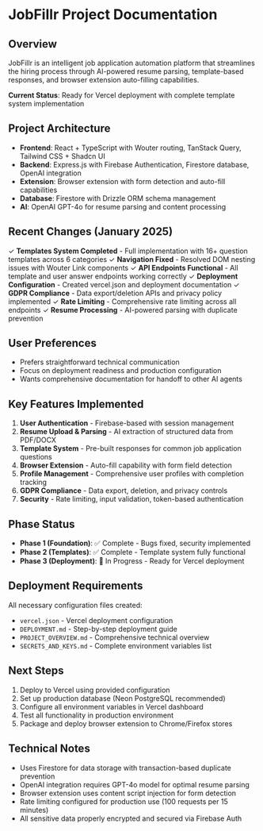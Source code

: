 # JobFillr Project Documentation

## Overview
JobFillr is an intelligent job application automation platform that streamlines the hiring process through AI-powered resume parsing, template-based responses, and browser extension auto-filling capabilities.

**Current Status**: Ready for Vercel deployment with complete template system implementation

## Project Architecture
- **Frontend**: React + TypeScript with Wouter routing, TanStack Query, Tailwind CSS + Shadcn UI
- **Backend**: Express.js with Firebase Authentication, Firestore database, OpenAI integration
- **Extension**: Browser extension with form detection and auto-fill capabilities
- **Database**: Firestore with Drizzle ORM schema management
- **AI**: OpenAI GPT-4o for resume parsing and content processing

## Recent Changes (January 2025)
✓ **Templates System Completed** - Full implementation with 16+ question templates across 6 categories
✓ **Navigation Fixed** - Resolved DOM nesting issues with Wouter Link components
✓ **API Endpoints Functional** - All template and user answer endpoints working correctly
✓ **Deployment Configuration** - Created vercel.json and deployment documentation
✓ **GDPR Compliance** - Data export/deletion APIs and privacy policy implemented
✓ **Rate Limiting** - Comprehensive rate limiting across all endpoints
✓ **Resume Processing** - AI-powered parsing with duplicate prevention

## User Preferences
- Prefers straightforward technical communication
- Focus on deployment readiness and production configuration
- Wants comprehensive documentation for handoff to other AI agents

## Key Features Implemented
1. **User Authentication** - Firebase-based with session management
2. **Resume Upload & Parsing** - AI extraction of structured data from PDF/DOCX
3. **Template System** - Pre-built responses for common job application questions
4. **Browser Extension** - Auto-fill capability with form field detection
5. **Profile Management** - Comprehensive user profiles with completion tracking
6. **GDPR Compliance** - Data export, deletion, and privacy controls
7. **Security** - Rate limiting, input validation, token-based authentication

## Phase Status
- **Phase 1 (Foundation)**: ✅ Complete - Bugs fixed, security implemented
- **Phase 2 (Templates)**: ✅ Complete - Template system fully functional
- **Phase 3 (Deployment)**: 🚀 In Progress - Ready for Vercel deployment

## Deployment Requirements
All necessary configuration files created:
- `vercel.json` - Vercel deployment configuration
- `DEPLOYMENT.md` - Step-by-step deployment guide
- `PROJECT_OVERVIEW.md` - Comprehensive technical overview
- `SECRETS_AND_KEYS.md` - Complete environment variables list

## Next Steps
1. Deploy to Vercel using provided configuration
2. Set up production database (Neon PostgreSQL recommended)
3. Configure all environment variables in Vercel dashboard
4. Test all functionality in production environment
5. Package and deploy browser extension to Chrome/Firefox stores

## Technical Notes
- Uses Firestore for data storage with transaction-based duplicate prevention
- OpenAI integration requires GPT-4o model for optimal resume parsing
- Browser extension uses content script injection for form detection
- Rate limiting configured for production use (100 requests per 15 minutes)
- All sensitive data properly encrypted and secured via Firebase Auth